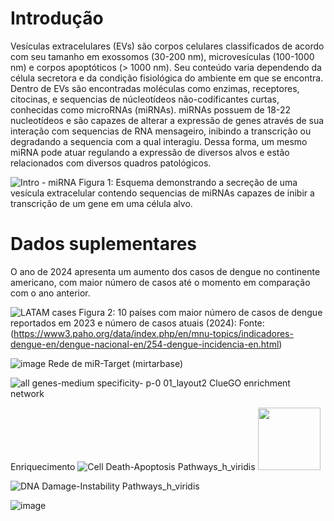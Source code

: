 # Introdução

Vesículas extracelulares (EVs) são corpos celulares classificados de acordo com seu tamanho em exossomos (30-200 nm), microvesículas (100-1000 nm) e corpos apoptóticos (> 1000 nm). Seu conteúdo varia dependendo da célula secretora e da condição fisiológica do ambiente em que se encontra. Dentro de EVs são encontradas moléculas como enzimas, receptores, citocinas, e sequencias de núcleotídeos não-codificantes curtas, conhecidas como microRNAs (miRNAs).
miRNAs possuem de 18-22 nucleotídeos e são capazes de alterar a expressão de genes através de sua interação com sequencias de RNA mensageiro, inibindo a transcrição ou degradando a sequencia com a qual interagiu. Dessa forma, um mesmo miRNA pode atuar regulando a expressão de diversos alvos e estão relacionados com diversos quadros patológicos.

![Intro - miRNA](https://github.com/user-attachments/assets/5782950f-f1d0-4097-91f7-aab11a59d34c)
Figura 1: Esquema demonstrando a secreção de uma vesícula extracelular contendo sequencias de miRNAs capazes de inibir a transcrição de um gene em uma célula alvo.




# **Dados suplementares**

O ano de 2024 apresenta um aumento dos casos de dengue no continente americano, com maior número de casos até o momento em comparação com o ano anterior.

![LATAM cases](https://github.com/user-attachments/assets/3633281e-5aa8-4c9e-9724-9903390ab0fc)
Figura 2: 10 países com maior número de casos de dengue reportados em 2023 e número de casos atuais (2024):
Fonte: (https://www3.paho.org/data/index.php/en/mnu-topics/indicadores-dengue-en/dengue-nacional-en/254-dengue-incidencia-en.html)

![image](https://github.com/user-attachments/assets/e400f2c6-507d-46cc-a8d7-2a529a7d2550)
Rede de miR-Target (mirtarbase)

![all genes-medium specificity- p-0 01_layout2](https://github.com/user-attachments/assets/4f49007d-117b-48aa-b622-d0a3d0147840)
ClueGO enrichment network



Enriquecimento
![Cell Death-Apoptosis Pathways_h_viridis](https://github.com/user-attachments/assets/4d14d1c3-65bc-46f4-a119-6ac34842c60e)
<img src = "https://github.com/user-attachments/assets/4d14d1c3-65bc-46f4-a119-6ac34842c60e" width="100" height="100">

![DNA Damage-Instability Pathways_h_viridis](https://github.com/user-attachments/assets/61292633-3e66-47bc-ba06-39acbe010cd2)

![image](https://github.com/user-attachments/assets/cb525669-9b67-4475-bfc2-80ee57e9fe06)
